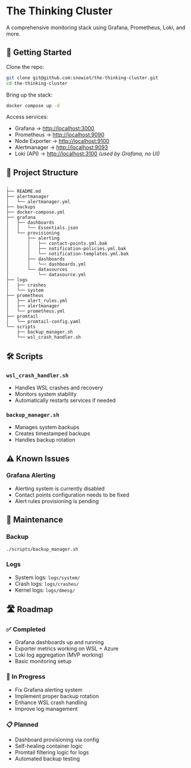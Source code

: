 # The Thinking Cluster

A comprehensive monitoring stack using Grafana, Prometheus, Loki, and more.

## 🚀 Getting Started

Clone the repo:

```bash
git clone git@github.com:snowiet/the-thinking-cluster.git
cd the-thinking-cluster
```

Bring up the stack:

```bash
docker compose up -d
```

Access services:

- Grafana → [http://localhost:3000](http://localhost:3000)  
- Prometheus → [http://localhost:9090](http://localhost:9090)  
- Node Exporter → [http://localhost:9100](http://localhost:9100)  
- Alertmanager → [http://localhost:9093](http://localhost:9093)  
- Loki (API) → [http://localhost:3100](http://localhost:3100) *(used by Grafana, no UI)*

## 📁 Project Structure

```
.
├── README.md
├── alertmanager
│   └── alertmanager.yml
├── backups
├── docker-compose.yml
├── grafana
│   ├── dashboards
│   │   └── Essentials.json
│   └── provisioning
│       ├── alerting
│       │   ├── contact-points.yml.bak
│       │   ├── notification-policies.yml.bak
│       │   └── notification-templates.yml.bak
│       ├── dashboards
│       │   └── dashboards.yml
│       └── datasources
│           └── datasource.yml
├── logs
│   ├── crashes
│   └── system
├── prometheus
│   ├── alert_rules.yml
│   ├── alertmanager
│   └── prometheus.yml
├── promtail
│   └── promtail-config.yaml
└── scripts
    ├── backup_manager.sh
    └── wsl_crash_handler.sh
```

## 🛠️ Scripts

### `wsl_crash_handler.sh`
- Handles WSL crashes and recovery
- Monitors system stability
- Automatically restarts services if needed

### `backup_manager.sh`
- Manages system backups
- Creates timestamped backups
- Handles backup rotation

## ⚠️ Known Issues

### Grafana Alerting
- Alerting system is currently disabled
- Contact points configuration needs to be fixed
- Alert rules provisioning is pending

## 🔄 Maintenance

### Backup
```bash
./scripts/backup_manager.sh
```

### Logs
- System logs: `logs/system/`
- Crash logs: `logs/crashes/`
- Kernel logs: `logs/dmesg/`

## 🛣️ Roadmap

### ✅ Completed
- Grafana dashboards up and running  
- Exporter metrics working on WSL + Azure  
- Loki log aggregation (MVP working)
- Basic monitoring setup

### 🔄 In Progress
- Fix Grafana alerting system
- Implement proper backup rotation
- Enhance WSL crash handling
- Improve log management

### 📋 Planned
- Dashboard provisioning via config  
- Self-healing container logic  
- Promtail filtering logic for logs
- Automated backup testing

